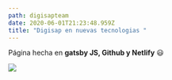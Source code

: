 ```yaml
---
path: digisapteam
date: 2020-06-01T21:23:48.959Z
title: "Digisap en nuevas tecnologias "
---
```

Página hecha en **gatsby JS, Github y Netlify** &#128515;

![](/assets/2020-04-30.png)